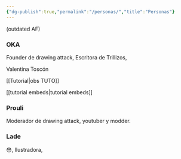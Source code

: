 ```yaml
---
{"dg-publish":true,"permalink":"/personas/","title":"Personas"}
---
```


(outdated  AF)

### OKA

Founder de drawing attack, Escritora de Trillizos,

Valentina Toscón

 [[Tutorial\|obs TUTO]]

 [[tutorial embeds\|tutorial embeds]]

### Prouli

Moderador de drawing attack, youtuber y modder.

### Lade

😳, Ilustradora,
